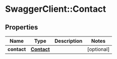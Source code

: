 # SwaggerClient::Contact

## Properties
Name | Type | Description | Notes
------------ | ------------- | ------------- | -------------
**contact** | [**Contact**](Contact.md) |  | [optional] 


